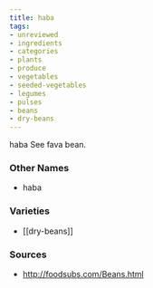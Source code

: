 ```yaml
---
title: haba
tags:
- unreviewed
- ingredients
- categories
- plants
- produce
- vegetables
- seeded-vegetables
- legumes
- pulses
- beans
- dry-beans
---
```

haba See fava bean.

### Other Names

* haba

### Varieties

* [[dry-beans]]

### Sources
* http://foodsubs.com/Beans.html
